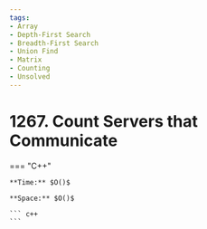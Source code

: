 ```yaml
---
tags:
- Array
- Depth-First Search
- Breadth-First Search
- Union Find
- Matrix
- Counting
- Unsolved
---
```



# 1267. Count Servers that Communicate

=== "C++"

    **Time:** $O()$

    **Space:** $O()$

    ``` c++
    ```